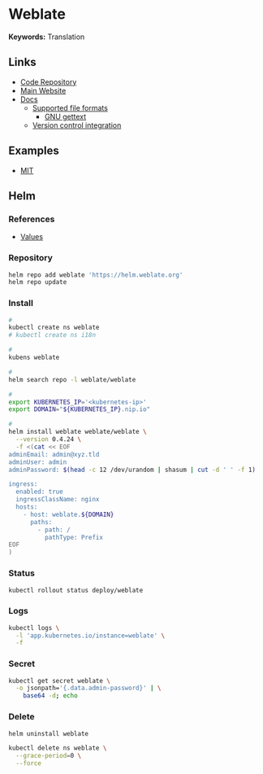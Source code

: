 # Weblate

**Keywords:** Translation

## Links

- [Code Repository](https://github.com/WeblateOrg/weblate)
- [Main Website](https://weblate.org)
- [Docs](https://docs.weblate.org)
  - [Supported file formats](https://docs.weblate.org/en/latest/formats.html)
    - [GNU gettext](https://docs.weblate.org/en/latest/formats/gettext.html#gettext)
  - [Version control integration](https://docs.weblate.org/en/latest/vcs.html)

## Examples

- [MIT](https://weblate.appinventor.mit.edu)

## Helm

### References

- [Values](https://github.com/WeblateOrg/helm/tree/main/charts/weblate#values)

### Repository

```sh
helm repo add weblate 'https://helm.weblate.org'
helm repo update
```

### Install

```sh
#
kubectl create ns weblate
# kubectl create ns i18n

#
kubens weblate

#
helm search repo -l weblate/weblate

#
export KUBERNETES_IP='<kubernetes-ip>'
export DOMAIN="${KUBERNETES_IP}.nip.io"

#
helm install weblate weblate/weblate \
  --version 0.4.24 \
  -f <(cat << EOF
adminEmail: admin@xyz.tld
adminUser: admin
adminPassword: $(head -c 12 /dev/urandom | shasum | cut -d ' ' -f 1)

ingress:
  enabled: true
  ingressClassName: nginx
  hosts:
    - host: weblate.${DOMAIN}
      paths:
        - path: /
          pathType: Prefix
EOF
)
```

### Status

```sh
kubectl rollout status deploy/weblate
```

### Logs

```sh
kubectl logs \
  -l 'app.kubernetes.io/instance=weblate' \
  -f
```

### Secret

```sh
kubectl get secret weblate \
  -o jsonpath='{.data.admin-password}' | \
    base64 -d; echo
```

### Delete

```sh
helm uninstall weblate

kubectl delete ns weblate \
  --grace-period=0 \
  --force
```
